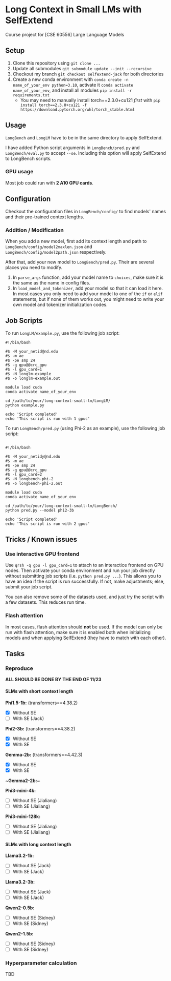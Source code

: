 # Long Context in Small LMs with SelfExtend

Course project for [CSE 60556] Large Language Models

## Setup

1. Clone this repository using `git clone ...`
2. Update all submodules `git submodule update --init --recursive`
3. Checkout my branch `git checkout selfextend-jack` for both directories
2. Create a new conda environment with `conda create -n name_of_your_env python=3.10`, activate it `conda activate name_of_your_env`, and install all modules `pip install -r requirements.txt`
	- You may need to manually install torch==2.3.0+cu121 *first* with `pip install torch==2.3.0+cu121 -f https://download.pytorch.org/whl/torch_stable.html`

## Usage

`LongBench` and `LongLM` have to be in the same directory to apply SelfExtend.

I have added Python script arguments in `LongBench/pred.py` and `LongBench/eval.py` to accept `--se`. Including this option will apply SelfExtend to LongBench scripts.

### GPU usage

Most job could run with **2 A10 GPU cards**.

## Configuration

Checkout the configuration files in `LongBench/config/` to find models' names and their pre-trained context lengths.

### Addition / Modification

When you add a new model, first add its context length and path to `LongBench/config/model2maxlen.json` and `LongBench/config/model2path.json` respectively.

After that, add your new model to `LongBench/pred.py`. Their are several places you need to modify.
1. In `parse_args` function, add your model name to `choices`, make sure it is the same as the name in config files.
2. In `load_model_and_tokenizer`, add your model so that it can load it here. In most cases you only need to add your model to one of the `if` or `elif` statements, but if none of them works out, you might need to write your own model and tokenizer initialization codes.

## Job Scripts

To run `LongLM/example.py`, use the following job script:
```
#!/bin/bash

#$ -M your_netid@nd.edu
#$ -m ae
#$ -pe smp 24
#$ -q gpu@@crc_gpu
#$ -l gpu_card=1
#$ -N longlm-example
#$ -o longlm-example.out

module load cuda
conda activate name_of_your_env

cd /path/to/your/long-context-small-lm/LongLM/
python example.py

echo 'Script completed'
echo 'This script is run with 1 gpus'
```

To run `LongBench/pred.py` (using Phi-2 as an example), use the following job script:
```

#!/bin/bash

#$ -M your_netidy@nd.edu
#$ -m ae
#$ -pe smp 24
#$ -q gpu@@crc_gpu
#$ -l gpu_card=2
#$ -N longbench-phi-2
#$ -o longbench-phi-2.out

module load cuda
conda activate name_of_your_env

cd /path/to/your/long-context-small-lm/LongBench/
python pred.py --model phi2-3b

echo 'Script completed'
echo 'This script is run with 2 gpus'
```

## Tricks / Known issues

### Use interactive GPU frontend

Use `qrsh -q gpu -l gpu_card=1` to attach to an interactice frontend on GPU nodes. Then activate your conda environment and run your job directly without submitting job scripts (i.e. `python pred.py ...`). This allows you to have an idea if the script is run successfully. If not, make adjustments; else, submit your job script.

You can also remove some of the datasets used, and just try the script with a few datasets. This reduces run time.

### Flash attention

In most cases, flash attention should **not** be used. If the model can only be run with flash attention, make sure it is enabled both when initializing models and when applying SelfExtend (they have to match with each other).

## Tasks

### Reproduce 

**ALL SHOULD BE DONE BY THE END OF 11/23**

#### SLMs with short context length

**Phi1.5-1b:** (transformers==4.38.2)
- [x] Without SE
- [ ] With SE (Jack)

**Phi2-3b:** (transformers==4.38.2)
- [x] Without SE
- [x] With SE

**Gemma-2b:** (transformers==4.42.3)
- [x] Without SE
- [x] With SE

~**Gemma2-2b:**~

**Phi3-mini-4k:**
- [ ] Without SE (Jialiang)
- [ ] With SE (Jialiang)

**Phi3-mini-128k:**
- [ ] Without SE (Jialiang)
- [ ] With SE (Jialiang)

#### SLMs with long context length

**Llama3.2-1b:**
- [ ] Without SE (Jack)
- [ ] With SE (Jack)

**Llama3.2-3b:**
- [ ] Without SE (Jack)
- [ ] With SE (Jack)

**Qwen2-0.5b:**
- [ ] Without SE (Sidney)
- [ ] With SE (Sidney)

**Qwen2-1.5b:**
- [ ] Without SE (Sidney)
- [ ] With SE (Sidney)

### Hyperparameter calculation

TBD
